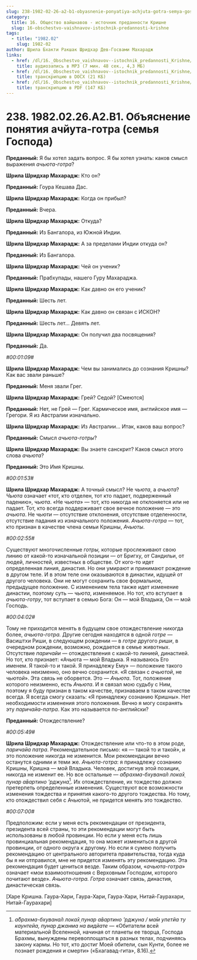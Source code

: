 ```yaml
---
slug: 238-1982-02-26-a2-b1-obyasnenie-ponyatiya-achjuta-gotra-semya-gospoda
category:
  title: 16. Общество вайшнавов - источник преданности Кришне
  slug: 16-obschestvo-vaishnavov-istochnik-predannosti-krishne
tags:
  - title: "1982.02"
    slug: 1982-02
author: Шрила Бхакти Ракшак Шридхар Дев-Госвами Махарадж
links:
  - href: /dl/16._Obschestvo_vaishnavov--istochnik_predannosti_Krishne/238_1982.02.26.A2.B1_SridharMj_Objasnenie_ponjatija_achjuta_gotra_(semja_Gospoda).mp3
    title: аудиозапись в MP3 (7 мин. 48 сек., 4,3 МБ)
  - href: /dl/16._Obschestvo_vaishnavov--istochnik_predannosti_Krishne/238_1982.02.26.A2.B1_SridharMj_Objasnenie_ponjatija_achjuta_gotra_(semja_Gospoda).docx
    title: транскрипцию в DOCX (21 КБ)
  - href: /dl/16._Obschestvo_vaishnavov--istochnik_predannosti_Krishne/238_1982.02.26.A2.B1_SridharMj_Objasnenie_ponjatija_achjuta_gotra_(semja_Gospoda).pdf
    title: транскрипцию в PDF (147 КБ)
---
```


# 238. 1982.02.26.A2.B1. Объяснение понятия ачйута-готра (семья Господа)

**Преданный:** Я бы хотел задать вопрос. Я бы хотел узнать: каков смысл выражения *ачьюта-готра*?

**Шрила Шридхар Махарадж:** Кто он?

**Преданный:** Гоура Кешава Дас.

**Шрила Шридхар Махарадж:** Когда он прибыл?

**Преданный:** Вчера.

**Шрила Шридхар Махарадж:** Откуда?

**Преданный:** Из Бангалора, из Южной Индии.

**Шрила Шридхар Махарадж:** А за пределами Индии откуда он?

**Преданный:** Из Бангалора.

**Шрила Шридхар Махарадж:** Чей он ученик?

**Преданный:** Прабхупады, нашего Гуру Махараджа.

**Шрила Шридхар Махарадж:** Как давно он его ученик?

**Преданный:** Шесть лет.

**Шрила Шридхар Махарадж:** Как давно он связан с ИСКОН?

**Преданный:** Шесть лет… Девять лет.

**Шрила Шридхар Махарадж:** Он получил два посвящения?

**Преданный:** Да.

*#00:01:09#*

**Шрила Шридхар Махарадж:** Чем вы занимались до сознания Кришны? Как вас звали раньше?

**Преданный:** Меня звали Грег.

**Шрила Шридхар Махарадж:** Грей? Седой? [Смеются]

**Преданный:** Нет, не Грей — Грег. Кармическое имя, английское имя — Грегори. Я из Австралии изначально.

**Шрила Шридхар Махарадж:** Из Австралии… Итак, каков ваш вопрос?

**Преданный:** Смысл *ачьюта-готры*?

**Шрила Шридхар Махарадж:** Вы знаете санскрит? Каков смысл этого слова *ачьюта*?

**Преданный:** Это Имя Кришны.

*#00:01:53#*

**Шрила Шридхар Махарадж:** А точный смысл? Не *чьюта*, а *ачьюта*? *Чьюта* означает «тот, кто отделен, тот кто падает, подверженный падению», *чьюта*. «Не *чьюта*» — тот, кто никогда не отклоняется или не падает. Тот, кто всегда поддерживает свое вечное положение — это *ачьюта*. Не *чьюти* — отсутствие отклонения, отсутствие отделенности, отсутствие падания из изначального положения. *Ачьюта-готра* — тот, кто признан в качестве члена семьи Кришны, *Ачьюты*.

*#00:02:55#*

Существуют многочисленные *готры,* которые прослеживают свою линию от какой-то изначальной позиции — от Бригху, от Сандильи, от людей, личностей, известных в обществе. От кого-то идет определенная линия, династия. Но они умирают и принимают рождение в другом теле. И в этом теле они оказываются в династии, идущей от другого человека. Они не могут сохранить свое формальное, предыдущее положение. С изменением тела также идет изменение династии, поэтому суть — *чьюта*, изменяемое. Но тот, кто вступает в *ачьюта-готру*, тот вступает в семью Бога: Он — мой Владыка, Он — мой Господь.

*#00:04:02#*

Тому не приходится менять в будущем свое отождествление никогда более, *ачьюта-готра.* Другие сегодня находятся в одной *готре* — Васиштхи Риши, в следующем рождении — в *готре* другого *риши*, в очередном рождении, возможно, рождается в семье животных. Отсутствие *паричайи* — отождествления с какой-то линией, династией. Но тот, кто признает: «Ачьюта — мой Владыка. Я называюсь Его именем. Я такой-то и такой. Я принадлежу Ему» — положение такого человека неизменно, оно вечно сохранится. «Я связан с *ачьютой*, не *чьютой*». Эта связь не оборвется. Это — *Ачьюта*. Тот, положение которого неизменно, есть *Ачьюта*. И я связал мою судьбу с Ним, поэтому я буду признан в таком качестве, признаваем в таком качестве всегда. Я всегда смогу сказать: «Я принадлежу сознанию Кришны». Нет необходимости изменения этого положения. Вечно я могу сохранять эту *паричайа-патра*. Как это называется по-английски?

**Преданный:** Отождествление?

*#00:05:49#*

**Шрила Шридхар Махарадж:** Отождествление или что-то в этом роде, *паричайа патра*. Рекомендательное письмо: «я — такой то и такой», и это положение никогда не изменится. Мои рекомендации вечно останутся одними и теми же. *Ачьюта-готра*: я принадлежу сознанию Кришны, Кришна — мой Владыка. Человек, достигнув этой позиции, никогда не изменит ее. Но все остальные — *а̄брахма-бхувана̄л лока̄х̣ пунар а̄вартино ’рджуна*[^_ftn1]. Их отождествление, их тождество должно претерпеть определенные изменения. Существуют все возможности изменения тождества и принятия какого-то другого тождества. Но тому, кто отождествил себя с Ачьютой, не придется менять это тождество.

*#00:07:00#*

Предположим: если у меня есть рекомендации от президента, президента всей страны, то эти рекомендации могут быть использованы в любой провинции. Но если у меня есть лишь провинциальная рекомендация, то она может измениться в другой провинции, от одного округа к другому. Но если я сумею получить рекомендацию от центрального авторитета правительства, тогда куда бы я ни отправился, мне не придется изменять эту рекомендацию. Эта рекомендация будет цениться везде. Таким образом, «*ачьюта-готра*» означает «мои взаимоотношения с Верховным Господом, которого почитают везде». *Ачьюта-готра. Готра* означает связь, династия, династическая связь.

[Харе Кришна. Гаура-Хари, Гаура-Хари, Гаура-Хари, Нитай-Гаурахари, Нитай-Гаурахари]



[^_ftn1]: *а̄брахма-бхувана̄л лока̄х̣ пунар а̄вартино ’рджуна / ма̄м упетйа ту каунтейа, пунар джанма на видйате* — «Обитатели всей материальной Вселенной, начиная от планеты ее творца, Господа Брахмы, вынуждены перевоплощаться в разных телах, подчиняясь закону кармы. Но тот, кто достиг Моей обители, сын Кунти, более не познает рождения и смерти» («Бхагавад-гита», 8.16).

